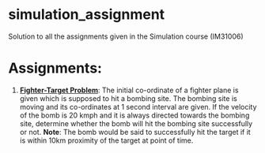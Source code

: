 # simulation_assignment

Solution to all the assignments given in the Simulation course (IM31006)

# Assignments:
  1. [**Fighter-Target Problem**](assignment1.py): The initial co-ordinate of a fighter plane is given which is supposed to hit a bombing site. The bombing site is moving and its co-ordinates at 1 second interval are given. If the velocity of the bomb is 20 kmph and it is always directed towards the bombing site, determine whether the bomb will hit the bombing site successfully or not.
**Note**: The bomb would be said to successfully hit the target if it is within 10km proximity of the target at point of time.

